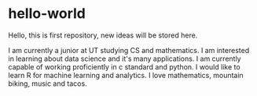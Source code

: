 # hello-world

Hello, this is first repository, new ideas will be stored here. 

I am currently a junior at UT studying CS and mathematics. I am interested in learning about data science and it's many applications. I am currently capable of working proficiently in c standard and python. I would like to learn R for machine learning and analytics. I love mathematics, mountain biking, music and tacos. 
